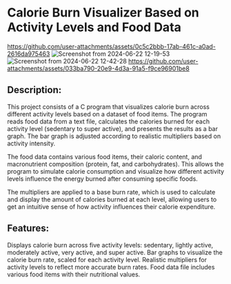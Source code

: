 # Calorie Burn Visualizer Based on Activity Levels and Food Data
https://github.com/user-attachments/assets/0c5c2bbb-17ab-461c-a0ad-2616da975463
![Screenshot from 2024-06-22 12-19-53](https://github.com/user-attachments/assets/d992214e-3403-4f1b-aa0c-76f4180fa1fd)
![Screenshot from 2024-06-22 12-42-28](https://github.com/user-attachments/assets/eb5d52fb-d0bf-4865-8683-4b5cbfeb4877)
https://github.com/user-attachments/assets/033ba790-20e9-4d3a-91a5-f9ce96901be8

## Description:

This project consists of a C program that visualizes calorie burn across different activity levels based on a dataset of food items. The program reads food data from a text file, calculates the calories burned for each activity level (sedentary to super active), and presents the results as a bar graph. The bar graph is adjusted according to realistic multipliers based on activity intensity.

The food data contains various food items, their caloric content, and macronutrient composition (protein, fat, and carbohydrates). This allows the program to simulate calorie consumption and visualize how different activity levels influence the energy burned after consuming specific foods.

The multipliers are applied to a base burn rate, which is used to calculate and display the amount of calories burned at each level, allowing users to get an intuitive sense of how activity influences their calorie expenditure.

## Features:

Displays calorie burn across five activity levels: sedentary, lightly active, moderately active, very active, and super active.
Bar graphs to visualize the calorie burn rate, scaled for each activity level.
Realistic multipliers for activity levels to reflect more accurate burn rates.
Food data file includes various food items with their nutritional values.

